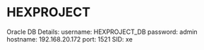 # HEXPROJECT

Oracle DB Details:
	username: HEXPROJECT_DB
	password: admin
	hostname: 192.168.20.172
	port: 1521
	SID: xe
